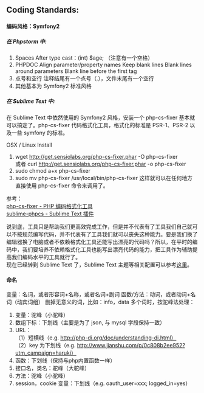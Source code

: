 ## Coding Standards:

#### 编码风格：Symfony2

##### 在 Phpstorm 中:

1. Spaces
After type cast：(int) $age; （注意有一个空格）
2. PHPDOC
Align parameter/property names
Keep blank lines
Blank lines around parameters
Blank line before the first tag
3. 点号和空行
注释结尾有一个点号（.），文件末尾有一个空行
4. 其他基本为 Symfony2 标准风格


##### 在 Sublime Text 中:

在 Sublime Text 中依然使用的 Symfony2 风格，安装一个 php-cs-fixer 基本就可以搞定了。php-cs-fixer 代码格式化工具，格式化的标准是 PSR-1、PSR-2 以及一些 symfony 的标准。

OSX / Linux Install  
1. wget http://get.sensiolabs.org/php-cs-fixer.phar -O php-cs-fixer  
或者 curl http://get.sensiolabs.org/php-cs-fixer.phar -o php-cs-fixer
2. sudo chmod a+x php-cs-fixer
3. sudo mv php-cs-fixer /usr/local/bin/php-cs-fixer
这样就可以在任何地方直接使用 php-cs-fixer 命令来调用了。  

参考：  
[php-cs-fixer - PHP 编码格式化工具](https://www.phpxy.com/article/85.html)    
[sublime-phpcs - Sublime Text 插件](https://github.com/benmatselby/sublime-phpcs)

说到底，工具只是帮助我们更高效完成工作，但是并不代表有了工具我们自己就可以不按规范编写代码，并不代表有了工具我们就可以丧失这种能力。要是我们换了编辑器换了电脑或者不依赖格式化工具还能写出漂亮的代码吗？所以，在平时的编码中，我们要培养不依赖格式化工具也能写出漂亮代码的能力，把工具作为辅助提高我们编码水平的工具就行了。  
现在已经转到 Sublime Text 了，Sublime Text 主题等相关配置可以参考[这里](https://github.com/emanci/SublimeText3-Theme)。

#### 命名
变量：名词，或者形容词+名称，或者名词+副词
函数/方法：动词，或者动词+名词（动宾词组）
删掉无意义的词，比如：info，data
多个词时，按驼峰法处理：

1.  变量：驼峰（小驼峰）
2.  数组下标：下划线（主要是为了 json, 与 mysql 字段保持一致）
3.  URL：  
（1）短横线（e.g. http://php-di.org/doc/understanding-di.html）  
（2）key 为下划线（e.g. http://www.jianshu.com/p/0c808b2ee952?utm_campaign=haruki）
4.  函数：下划线（保持与php内置函数一样）
5.  接口名，类名：驼峰（大驼峰）
6.  方法：驼峰（小驼峰）
7.  session，cookie 变量：下划线（e.g. oauth_user=xxx; logged_in=yes）

